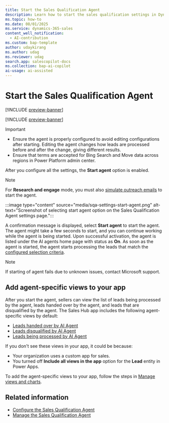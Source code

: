 ```yaml
---
title: Start the Sales Qualification Agent
description: Learn how to start the sales qualification settings in Dynamics 365 Sales.
ms.topic: how-to 
ms.date: 08/01/2025
ms.service: dynamics-365-sales
content_well_notification:
  - AI-contribution
ms.custom: bap-template
author: udaykirang
ms.author: udag
ms.reviewer: udag
search.app: salescopilot-docs
ms.collection: bap-ai-copilot
ai-usage: ai-assisted
---
```


# Start the Sales Qualification Agent

[!INCLUDE [preview-banner](~/../shared-content/shared/preview-includes/preview-banner.md)]

[!INCLUDE [preview-banner](~/../shared-content/shared/preview-includes/preview-note-d365.md)]

> [!IMPORTANT]
>
> - Ensure the agent is properly configured to avoid editing configurations after starting. Editing the agent changes how leads are processed before and after the change, giving different results.
> - Ensure that terms are accepted for Bing Search and Move data across regions in Power Platform admin center.

After you configure all the settings, the **Start agent** option is enabled.  

> [!NOTE]
> For **Research and engage** mode, you must also [simulate outreach emails](run-simulation-sqa-outreach-email.md) to start the agent.

:::image type="content" source="media/sqa-settings-start-agent.png" alt-text="Screenshot of selecting start agent option on the Sales Qualification Agent settings page.":::

A confirmation message is displayed, select **Start agent** to start the agent. The agent might take a few seconds to start, and you can continue working while the agent is being started. Upon successful activation, the agent is listed under the AI agents home page with status as **On**. As soon as the agent is started, the agent starts processing the leads that match the [configured selection criteria](sales-qualification-agent-selection-criteria.md).

> [!NOTE]
> If starting of agent fails due to unknown issues, contact Microsoft support.

## Add agent-specific views to your app

After you start the agent, sellers can view the list of leads being processed by the agent, leads handed over by the agent, and leads that are disqualified by the agent. The Sales Hub app includes the following agent-specific views by default:

- [Leads handed over by AI Agent](use-sales-qualification-agent.md#view-leads-handed-over-by-the-agent)
- [Leads disqualified by AI Agent](use-sales-qualification-agent.md#view-leads-disqualified-by-the-agent)
- [Leads being processed by AI Agent](monitor-leads-by-sales-qualification-agent.md)

If you don't see these views in your app, it could be because:

- Your organization uses a custom app for sales.
- You turned off **Include all views in the app** option for the **Lead** entity in Power Apps.

To add the agent-specific views to your app, follow the steps in [Manage views and charts](/power-apps/maker/model-driven-apps/create-add-remove-forms-views-dashboards#manage-views-and-charts).

## Related information

- [Configure the Sales Qualification Agent](configure-sales-qualification-agent.md)  
- [Manage the Sales Qualification Agent](manage-sales-qualification-agent.md)

